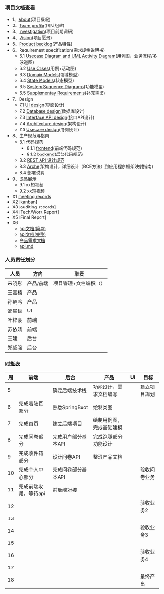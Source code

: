 ### 项目文档查看

- 1、[About](https://system-design2019.github.io/files/About)(项目概况)
- 2、[Team profile](https://system-design2019.github.io/files/Team_profile)(团队组建)
- 3、[Investigation](https://system-design2019.github.io/files/Investigation)(项目前期调研)
- 4、[Vision](https://system-design2019.github.io/files/Vision)(项目愿景)
- 5、[Product backlog](https://system-design2019.github.io/files/Product_Backlog)(产品特性)
- 6、Requirement specification(需求规格说明书)
  - 6.1 [Usecase Diagram and UML Activity Diagram](https://system-design2019.github.io/files/Usecase_total)(用例图，业务流程/多泳道图)
  - 6.2 [Use Cases](https://system-design2019.github.io/files/Usecases)(用例+活动图)
  - 6.3 [Domain Models]()(领域模型)
  - 6.4 [State Models]()(状态模型)
  - 6.5 [System Suquence Diagrams]()(功能模型)
  - 6.5 [Supplementay Requirements]()(补充需求)
- 7、Design
  - 7.1 [UI design]()(界面设计)
  - 7.2 [Database design]()(数据库设计)
  - 7.3 [Interface API design]()(接口API设计)
  - 7.4 [Architecture design]()(架构设计)
  - 7.5 [Usecase design]()(用例设计)
- 8、生产规范与指南
  - 8.1 代码规范
    - 8.1.1 [frontend]()(前端代码规范)
    - 8.1.2 [backend]()(后台代码规范)
  - 8.2 [REST API 设计规范]()
  - 8.3 [Arche]()(架构设计，详细设计（BCE方法）到应用程序框架映射指南)
  - 8.4 部署说明
- 9、成品展示
  - 9.1 xx短视频
  - 9.2 xx短视频
- X1 [meeting records](https://system-design2019.github.io/files/Meeting_record)
- X2 [kanban]
- X3 [auditing-records]
- X4 [Tech/Work Report]
- X5 [Final Report]
- X6 
  - [api文档(简单)](https://shimo.im/docs/Lj9KH2HFtzgFCuJF/ )
  - [api文档(完整)](https://documenter.getpostman.com/view/7006450/S1LzynKU?version=latest)
  - [产品需求文档](https://shimo.im/docs/1Eaaby4ENIMhwtyK/)
  - [api.md](https://github.com/system-design2019/system-design/blob/master/backend/API.md)

### 人员责任划分

| 人员   | 方向      | 职责                  |
| ------ | --------- | --------------------- |
| 宋晓彤 | 产品/前端 | 项目管理+文档编撰（） |
| 王嘉楠 | 产品      |                       |
| 孙鹤鸣 | 产品      |                       |
| 邵星语 | UI        |                       |
| 叶梓豪 | 前端      |                       |
| 苏依晴 | 前端      |                       |
| 王建   | 后台      |                       |
| 郑超强 | 后台      |                       |

### [时推表](https://shimo.im/docs/mriG1uve9ngy0rRp/)

| 周   | 前端                  | 后台                | 产品                     | UI   | 目标         |
| ---- | --------------------- | ------------------- | ------------------------ | ---- | ------------ |
| 5    |                       | 确定后端技术栈      | 功能设计，需求文档编写   |      | 建立项目规划 |
| 6    | 完成着陆页部分        | 熟悉SpringBoot      | 绘制类图                 |      |              |
| 7    | 完成首页              | 建立后端项目        | 绘制用例图，完成基础建模 |      |              |
| 8    | 完成问卷部分          | 完成用户部分基本API | 完成跑腿部分功能设计     |      |              |
| 9    | 完成收件箱部分        | 设计问卷API         | 整理产品文档             |      |              |
| 10   | 完成个人中心部分      | 完成问卷部分基本API |                          |      | 验收问卷业务 |
| 11   | 完成前端收尾，等待api | 前后端对接          |                          |      |              |
| 12   |                       |                     |                          |      | 验收业务2    |
| 13   |                       |                     |                          |      |              |
| 14   |                       |                     |                          |      | 验收业务3    |
| 15   |                       |                     |                          |      |              |
| 16   |                       |                     |                          |      | 验收业务4    |
| 17   |                       |                     |                          |      |              |
| 18   |                       |                     |                          |      | 最终产出     |

